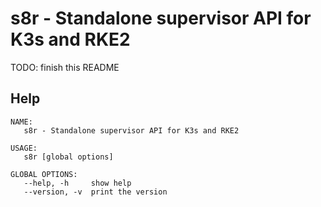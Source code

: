 # s8r - Standalone supervisor API for K3s and RKE2

TODO: finish this README

## Help
```
NAME:
   s8r - Standalone supervisor API for K3s and RKE2

USAGE:
   s8r [global options]

GLOBAL OPTIONS:
   --help, -h     show help
   --version, -v  print the version
```
